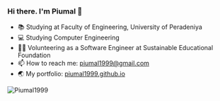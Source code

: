 ### Hi there. I'm Piumal 👋

<!--
**Piumal1999/Piumal1999** is a ✨ _special_ ✨ repository because its `README.md` (this file) appears on your GitHub profile.

Here are some ideas to get you started:

- 🔭 I’m currently working on ...
- 🌱 I’m currently learning ...
- 👯 I’m looking to collaborate on ...
- 🤔 I’m looking for help with ...
- 💬 Ask me about ...
- 📫 How to reach me: ...
- 😄 Pronouns: ...
- ⚡ Fun fact: ...
-->

- 📚 Studying at Faculty of Engineering, University of Peradeniya
- 💻 Studying Computer Engineering
- 👨‍💻 Volunteering as a Software Engineer at Sustainable Educational Foundation
- 📫 How to reach me: piumal1999@gmail.com
- 🌏 My portfolio: [piumal1999.github.io](piumal1999.github.io)
<!-- 
**Languages and Tools:**  

<code><img height="20" src="https://raw.githubusercontent.com/github/explore/80688e429a7d4ef2fca1e82350fe8e3517d3494d/topics/java/java.png"></code>
<code><img height="20" src="https://raw.githubusercontent.com/github/explore/80688e429a7d4ef2fca1e82350fe8e3517d3494d/topics/javascript/javascript.png"></code>
<code><img height="20" src="https://raw.githubusercontent.com/github/explore/80688e429a7d4ef2fca1e82350fe8e3517d3494d/topics/react/react.png"></code> -->


<img src="https://github-readme-stats.vercel.app/api?username=Piumal1999&show_icons=true&count_private=true" alt="Piumal1999" />
<!-- 
![Top Langs](https://github-readme-stats.vercel.app/api/top-langs/?username=Piumal1999&layout=compact) -->
